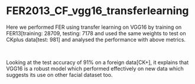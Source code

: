 # FER2013_CF_vgg16_transferlearning

Here we performed FER using transfer learning on VGG16 by training on FER13[training: 28709, testing: 7178 and used the same weights to test on CKplus data[test: 981] and analysed the performance with above metrics.​

​

Looking at the test accuracy of 91% on a foreign data[CK+], it explains that VGG16 is a robust model which performed effectively on new data which suggests its use on other facial dataset too. ​
